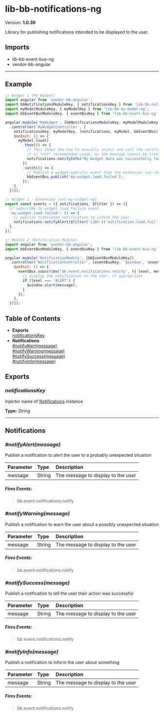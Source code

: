 # lib-bb-notifications-ng


Version: **1.0.39**

Library for publishing notifications intended to be displayed to the user.

## Imports

* lib-bb-event-bus-ng
* vendor-bb-angular

---

## Example

```javascript
// Widget 1 (My Widget)
import angular from 'vendor-bb-angular';
import bbNotificationsModuleKey, { notificationsKey } from 'lib-bb-notifications-ng';
import myModelModuleKey, { myModelKey } from 'lib-bb-my-model-ng';
import bbEventBusModuleKey, { eventBusKey } from 'lib-bb-event-bus-ng';

angular.module('MyWidget', [bbNotificationsModuleKey, myModelModuleKey, bbEventBusModuleKey])
  .controller('MyWidgetController', [
    notificationsKey, myModelKey, (notifications, myModel, bbEventBus) => ({
    $onInit: () => {
      myModel.load()
        .then(() => {
          // This shows the how to manually inject and call the notification service, but this
          // is *not* recommended usage, as the message cannot be translated.
          notifications.notifyInfo('My Widget data was successfully loaded');
        })
        .catch(() => {
          // Publish a widget-specific event that the extension can choose to handle
          bbEventBus.publish('my-widget.load.failed');
        });
    },
  })]);

// Widget 1 - Extension (ext-my-widget-ng)
export const events = ({ notifications, $filter }) => ({
  // subscribe to widget load failure event
  'my-widget.load.failed': () => {
    // publish translated notification to inform the user
    notifications.notifyAlert($filter('i18n')('notification.load.fail'));
  },
});

// Module 2 (Notification Module)
import angular from 'vendor-bb-angular';
import bbEventBusModuleKey, { eventBusKey } from 'lib-bb-event-bus-ng';

angular.module('NotificationModule', [bbEventBusModuleKey])
  .controller('NotificationController', [eventBusKey, '$window', (eventBus, $window) => ({
    $onInit: () => {
      eventBus.subscribe('bb.event.notifications.notify', ({ level, message }) => {
        // display the notification to the user, if appropriate
        if (level === 'ALERT') {
          $window.alert(message);
        }
      });
    },
  })]);
```

## Table of Contents
- **Exports**<br/>    <a href="#notificationsKey">notificationsKey</a><br/>
- **Notifications**<br/>    <a href="#Notifications#notifyAlert">#notifyAlert(message)</a><br/>    <a href="#Notifications#notifyWarning">#notifyWarning(message)</a><br/>    <a href="#Notifications#notifySuccess">#notifySuccess(message)</a><br/>    <a href="#Notifications#notifyInfo">#notifyInfo(message)</a><br/>

## Exports

### <a name="notificationsKey"></a>*notificationsKey*

Injector name of [Notifications](#Notifications) instance

**Type:** *String*


---

## Notifications


### <a name="Notifications#notifyAlert"></a>*#notifyAlert(message)*

Publish a notification to alert the user to a probably unexpected situation

| Parameter | Type | Description |
| :-- | :-- | :-- |
| message | String | The message to display to the user |

##### Fires Events:

> bb.event.notifications.notify


### <a name="Notifications#notifyWarning"></a>*#notifyWarning(message)*

Publish a notification to warn the user about a possibly unexpected situation

| Parameter | Type | Description |
| :-- | :-- | :-- |
| message | String | The message to display to the user |

##### Fires Events:

> bb.event.notifications.notify


### <a name="Notifications#notifySuccess"></a>*#notifySuccess(message)*

Publish a notification to tell the user their action was successful

| Parameter | Type | Description |
| :-- | :-- | :-- |
| message | String | The message to display to the user |

##### Fires Events:

> bb.event.notifications.notify


### <a name="Notifications#notifyInfo"></a>*#notifyInfo(message)*

Publish a notification to inform the user about something

| Parameter | Type | Description |
| :-- | :-- | :-- |
| message | String | The message to display to the user |

##### Fires Events:

> bb.event.notifications.notify

